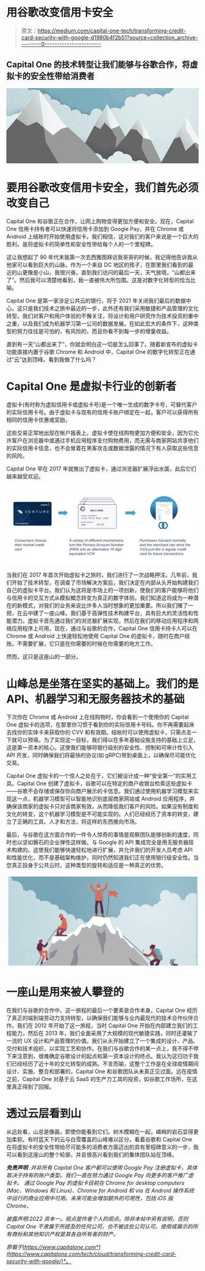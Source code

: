 # 用谷歌改变信用卡安全

> 原文：<https://medium.com/capital-one-tech/transforming-credit-card-security-with-google-d1980b4f2b51?source=collection_archive---------0----------------------->

## Capital One 的技术转型让我们能够与谷歌合作，将虚拟卡的安全性带给消费者

![](img/77067ca81d23d03b556238820d353f20.png)

# 要用谷歌改变信用卡安全，我们首先必须改变自己

Capital One 和谷歌正在合作，让网上购物变得更加方便和安全。现在，Capital One 信用卡持有者可以快速将信用卡添加到 Google Pay，并在 Chrome 或 Android 上结账时开始使用虚拟卡。我们相信，这对我们的客户来说是一个巨大的胜利，是将虚拟卡的简单性和安全性带给每个人的一个里程碑。

这让我想起了 90 年代末我第一次去西雅图拜访我哥哥的时候，我记得他告诉我从他家可以看到巨大的山脉。作为一个来自 DC 地区的孩子，在那里我们看到的最近的山更像是小山，我很兴奋。直到我们访问的最后一天，天气放晴，“山都出来了”。然后我可以清楚地看到，我一直被伟大所包围。这是对数字化转型的恰当比喻。

Capital One 是第一家涉足公共云的银行，将于 2021 年关闭我们最后的数据中心。这只是我们技术之旅中最近的一步，此外还有我们采用敏捷和产品管理的文化转型，我们对客户和用户体验的不懈关注，将设计和用户研究作为技术投资的重中之重，以及我们成为机器学习第一公司的数据发展。在如此宏大的条件下，这种类型的努力往往是可怕的，有风险的，而且你看不到每一步的增量收益。

直到有一天“山都出来了”，你就会明白这一切是怎么回事了。随着新宣布的虚拟卡功能直接内置于谷歌 Chrome 和 Android 中，Capital One 的数字化转型正在通过“云”达到顶峰。看到我做了什么吗？

# Capital One 是虚拟卡行业的创新者

虚拟卡(有时称为虚拟信用卡或虚拟卡号)是一个唯一生成的数字卡号，可替代客户的实际信用卡号。由于虚拟卡与现有的信用卡账户绑定在一起，客户可以获得所有相同的信用卡优惠或奖励，

这些交易正常地出现在帐户报表上。虚拟卡使在线购物更加方便和安全，因为它允许客户在浏览器中或通过手机应用程序支付购物费用，而无需与商家网站共享他们的实际信用卡信息，也不会冒着在黑客攻击或数据泄露的情况下有人获取这些信息的风险。

Capital One 早在 2017 年就推出了虚拟卡，通过浏览器扩展浮出水面，此后它们越来越受欢迎。

![](img/3bc902863452e969c9c592123fbd8428.png)

当我们在 2017 年首次开始虚拟卡之旅时，我们进行了一次战略押注。几年前，我们开始了技术转型，在调查了市场解决方案后，我们决定在内部从头开始构建我们自己的虚拟卡平台。我们认为这将是市场上的一项创新，使我们的客户能够将他们与信用卡的交互方式从模拟概念转变为真正的数字体验。我们知道这将成为一种潜在的新模式，对我们的业务来说比许多人当时想象的更加重要。所以我们赌了一把，在云中建了一座山峰。我们基于高弹性技术构建平台，具有巨大的灵活性和性能潜力。虚拟卡首先通过我们的浏览器扩展实现，然后在我们的移动应用程序和网络应用程序上可用，现在，通过与谷歌的合作，Capital One 信用卡持卡人可以在 Chrome 或 Android 上快速轻松地使用 Capital One 的虚拟卡，随时在商户结账。不需要扩展，它只是在你需要的时候在你需要的地方工作。

然而，这只是这座山的一部分。

# 山峰总是坐落在坚实的基础上。我们的是 API、机器学习和无服务器技术的基础

下次你在 Chrome 或 Android 上在线购物时，你会看到一个使用你的 Capital One 虚拟卡的选项，在那里你习惯于看到你的实际信用卡号码。你不再需要起床去找你的实体卡来获取你的 CVV 和有效期。结帐时可以使用虚拟卡，只需点击一下就可以预填。为了实现这一目标，我们得以在多年基础设施支持的基础上立足，这是第一资本的核心。这使我们能够将银行级别的安全性、控制和可审计性引入 API 开发，同时确保我们将最快的协议(如 gRPC)带到桌面上，以确保尽可能优化交易。

Capital One 虚拟卡的一个惊人之处在于，它们被设计成一种“安全第一”的实用工具。Capital One 创建了虚拟卡，谷歌可以在特定的商户收银台检索这些虚拟卡——谷歌不会存储或保存你向商户展示的卡信息。我们通过使用机器学习模型来实现这一点，机器学习模型可以智能地识别底层商家网站或 Android 应用程序，并确保该商家的虚拟卡只对该商家有效，从而降低我们客户的风险。如果没有制度和文化的转变，这个机器学习模型是不可能实现的。人们已经经历了资本的转变，建立了正确的工具、人才和方法，将这样的东西推向市场。

最后，与谷歌在这方面合作的一件令人惊奇的事情是观察团队能够创新的速度，同时也以坚如磐石的企业弹性这样做。与 Google 的 API 集成完全是用无服务器技术构建的。这使我们能够快速轻松地进行扩展，并允许我们的开发人员考虑 API 和性能优化，而不是基础架构维护，同时仍然知道我们正在使用银行级安全性。当您真正投身于公共云时，这种类型的旋转和适应是一种真正的优势。

![](img/06cc27de8caf07151983019704c65940.png)

# 一座山是用来被人攀登的

在我们与谷歌的合作中，这一旅程的最后一个要素是合作本身。Capital One 经历了真正的端到端劳动力支持转型，以确保我们能够与业内最现代的技术合作伙伴合作。我们在 2012 年开始了这一旅程，当时 Capital One 开始在内部建立我们的工程能力，然后在 2013 年，我们全面采用了大规模的现代敏捷实践，同时还灌输了一流的 UX 设计和产品管理的价值。我们从头开始建立了一个集成的设计、产品、交付和技术组织，以实现工艺和协作。在我们与谷歌合作的某一点上，我不得不停下来注意到，很难确定谷歌设计的起点和第一资本设计的终点。我认为这归功于我们已经经历了近十年的文化转型的成熟。不言而喻，这整个工作是在全球疫情期间设计、实施、整合和部署的，Capital One 和谷歌团队从未真正见过面。远在疫情之前，Capital One 对基于云 SaaS 的生产力工具的投资，如谷歌工作场所，在这里真正得到了回报。

# 透过云层看到山

从远处看，山总是像画，即使你能看到它们。树木模糊在一起，嶙峋的岩石显得更加柔软。有时蓝天下的云与白雪覆盖的山峰难以区分。看着谷歌和 Capital One 在将虚拟卡的安全性带给尽可能多的消费者方面迈出的具有里程碑意义的一步，我可以看到这座山的整个轮廓，并且很高兴看到我们的集体团队站在顶峰。

***免责声明*** *:并非所有 Capital One 客户都可以使用 Google Pay 注册虚拟卡，具体取决于持有的账户类型。我们一直在努力通过 Google Pay 向更多的客户推广虚拟卡。* *通过 Google Pay 的虚拟卡目前在 Chrome for desktop computers (Mac、Windows 和 Linux)、Chrome for Android 和 via 在 Android 操作系统中运行的商业应用中可用。未来可能会增加额外的可用性，包括 iOS 版 Chrome。*

*披露声明:2022 资本一。观点是作者个人的观点。除非本帖中另有说明，否则 Capital One 不隶属于所提及的任何公司，也不被这些公司认可。使用或展示的所有商标和其他知识产权是其各自所有者的财产。*

*原载于*[*https://www.capitalone.com*](https://www.capitalone.com/tech/cloud/transforming-credit-card-security-with-google/)*。*